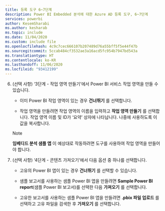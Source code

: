```yaml
---
title: 등록 도구 6~7단계
description: Power BI Embedded 분석에 대한 Azure AD 등록 도구, 6~7단계
services: powerbi
author: KesemSharabi
ms.author: kesharab
ms.topic: include
ms.date: 11/04/2020
ms.custom: include file
ms.openlocfilehash: 4c9c7cec666107b207489d76a55bff5f5e44f47b
ms.sourcegitcommit: 5ccab484cf3532ae3a16acd5fc954b7947bd543a
ms.translationtype: HT
ms.contentlocale: ko-KR
ms.lasthandoff: 11/06/2020
ms.locfileid: "93412199"
---
```

6. (선택 사항) ‘3단계 - 작업 영역 만들기’에서 Power BI 서비스 작업 영역을 만들 수 있습니다.

    * 이미 Power BI 작업 영역이 있는 경우 **건너뛰기** 를 선택합니다.

    * 작업 영역을 만들려면 작업 영역의 이름을 입력하고 **작업 영역 만들기** 를 선택합니다. 작업 영역 이름 및 ID가 ‘요약’ 상자에 나타납니다. 나중에 사용하도록 이 값을 복사합니다.

    >[!NOTE]
    >**임베디드 분석 샘플 앱** 이 예상대로 작동하려면 도구를 사용하여 작업 영역을 만들어야 합니다.

7. (선택 사항) ‘4단계 - 콘텐츠 가져오기’에서 다음 옵션 중 하나를 선택합니다.

    * 고유의 Power BI 앱이 있는 경우 **건너뛰기** 를 선택할 수 있습니다.

    * 샘플 보고서를 사용하는 샘플 Power BI 앱을 만들려면 **Sample Power BI report**(샘플 Power BI 보고서)를 선택한 다음 **가져오기** 를 선택합니다.

    * 고유한 보고서를 사용하는 샘플 Power BI 앱을 만들려면 **.pbix 파일 업로드** 를 선택하고 고유 파일을 검색한 후 **가져오기** 를 선택합니다.